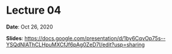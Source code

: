 # Lecture 04

**Date**: Oct 26, 2020

**Slides**: https://docs.google.com/presentation/d/1by6CqvOp75s--YSQdNIAThCLHpuMXCfJf6pAg0ZeD7I/edit?usp=sharing

